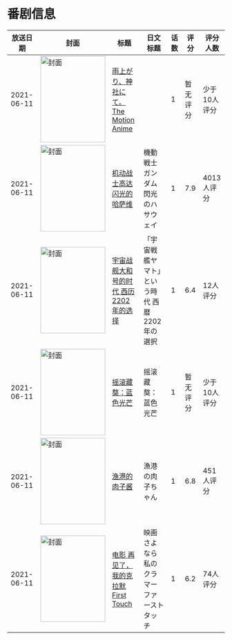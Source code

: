 # 番剧信息

|放送日期|封面|标题|日文标题|话数|评分|评分人数|
|---|---|---|---|---|---|---|
|2021-06-11|<img src="https://bangumi.tv/img/no_icon_subject.png" alt="封面" style="width:150px;height:200px;object-fit:cover;">|[雨上がり、神社にて。 The Motion Anime](https://bangumi.tv/subject/344525)||1|暂无评分|少于10人评分|
|2021-06-11|<img src="https://lain.bgm.tv/pic/cover/c/c5/46/243429_l49P7.jpg" alt="封面" style="width:150px;height:200px;object-fit:cover;">|[机动战士高达 闪光的哈萨维](https://bangumi.tv/subject/243429)|機動戦士ガンダム 閃光のハサウェイ|1|7.9|4013人评分|
|2021-06-11|<img src="https://lain.bgm.tv/pic/cover/c/9e/e3/319365_31QAa.jpg" alt="封面" style="width:150px;height:200px;object-fit:cover;">|[宇宙战舰大和号的时代 西历2202年的选择](https://bangumi.tv/subject/319365)|「宇宙戦艦ヤマト」という時代 西暦2202年の選択|1|6.4|12人评分|
|2021-06-11|<img src="https://lain.bgm.tv/pic/cover/c/47/e6/363287_pH1Ox.jpg" alt="封面" style="width:150px;height:200px;object-fit:cover;">|[摇滚藏獒：蓝色光芒](https://bangumi.tv/subject/363287)|摇滚藏獒：蓝色光芒|1|暂无评分|少于10人评分|
|2021-06-11|<img src="https://lain.bgm.tv/pic/cover/c/35/a1/324285_zxP3o.jpg" alt="封面" style="width:150px;height:200px;object-fit:cover;">|[渔港的肉子酱](https://bangumi.tv/subject/324285)|漁港の肉子ちゃん|1|6.8|451人评分|
|2021-06-11|<img src="https://lain.bgm.tv/pic/cover/c/88/b7/314169_dWx64.jpg" alt="封面" style="width:150px;height:200px;object-fit:cover;">|[电影 再见了，我的克拉默 First Touch](https://bangumi.tv/subject/314169)|映画 さよなら私のクラマー ファーストタッチ|1|6.2|74人评分|
